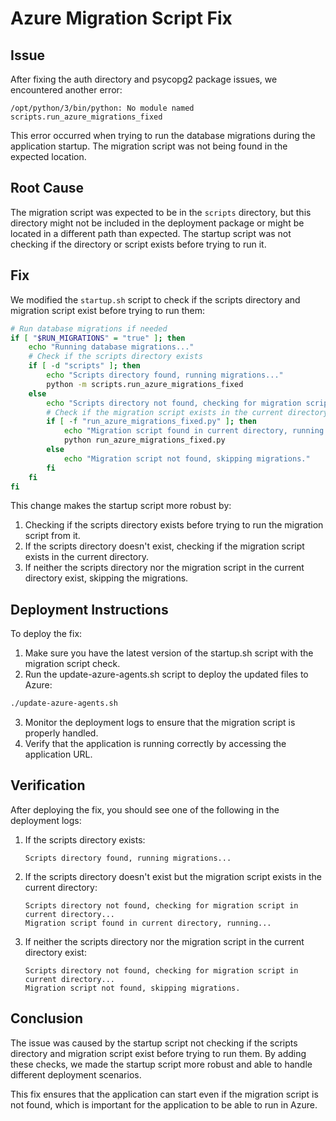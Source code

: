 # Azure Migration Script Fix

## Issue

After fixing the auth directory and psycopg2 package issues, we encountered another error:

```
/opt/python/3/bin/python: No module named scripts.run_azure_migrations_fixed
```

This error occurred when trying to run the database migrations during the application startup. The migration script was not being found in the expected location.

## Root Cause

The migration script was expected to be in the `scripts` directory, but this directory might not be included in the deployment package or might be located in a different path than expected. The startup script was not checking if the directory or script exists before trying to run it.

## Fix

We modified the `startup.sh` script to check if the scripts directory and migration script exist before trying to run them:

```bash
# Run database migrations if needed
if [ "$RUN_MIGRATIONS" = "true" ]; then
    echo "Running database migrations..."
    # Check if the scripts directory exists
    if [ -d "scripts" ]; then
        echo "Scripts directory found, running migrations..."
        python -m scripts.run_azure_migrations_fixed
    else
        echo "Scripts directory not found, checking for migration script in current directory..."
        # Check if the migration script exists in the current directory
        if [ -f "run_azure_migrations_fixed.py" ]; then
            echo "Migration script found in current directory, running..."
            python run_azure_migrations_fixed.py
        else
            echo "Migration script not found, skipping migrations."
        fi
    fi
fi
```

This change makes the startup script more robust by:

1. Checking if the scripts directory exists before trying to run the migration script from it.
2. If the scripts directory doesn't exist, checking if the migration script exists in the current directory.
3. If neither the scripts directory nor the migration script in the current directory exist, skipping the migrations.

## Deployment Instructions

To deploy the fix:

1. Make sure you have the latest version of the startup.sh script with the migration script check.
2. Run the update-azure-agents.sh script to deploy the updated files to Azure:

```bash
./update-azure-agents.sh
```

3. Monitor the deployment logs to ensure that the migration script is properly handled.
4. Verify that the application is running correctly by accessing the application URL.

## Verification

After deploying the fix, you should see one of the following in the deployment logs:

1. If the scripts directory exists:
   ```
   Scripts directory found, running migrations...
   ```

2. If the scripts directory doesn't exist but the migration script exists in the current directory:
   ```
   Scripts directory not found, checking for migration script in current directory...
   Migration script found in current directory, running...
   ```

3. If neither the scripts directory nor the migration script in the current directory exist:
   ```
   Scripts directory not found, checking for migration script in current directory...
   Migration script not found, skipping migrations.
   ```

## Conclusion

The issue was caused by the startup script not checking if the scripts directory and migration script exist before trying to run them. By adding these checks, we made the startup script more robust and able to handle different deployment scenarios.

This fix ensures that the application can start even if the migration script is not found, which is important for the application to be able to run in Azure.
